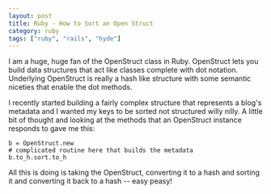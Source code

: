 ```yaml
---
layout: post
title: Ruby - How to Sort an Open Struct
category: ruby
tags: ["ruby", "rails", "hyde"]
---
```

I am a huge, huge fan of the OpenStruct class in Ruby.  OpenStruct lets you build data structures that act like classes complete with dot notation.  Underlying OpenStruct is really a hash like structure with some semantic niceties that enable the dot methods.

I recently started building a fairly complex structure that represents a blog's metadata and I wanted my keys to be sorted not structured willy nilly.  A little bit of thought and looking at the methods that an OpenStruct instance responds to gave me this:

    b = OpenStruct.new
    # complicated routine here that builds the metadata
    b.to_h.sort.to_h
    
All this is doing is taking the OpenStruct, converting it to a hash and sorting it and converting it back to a hash -- easy peasy!
